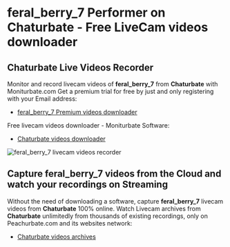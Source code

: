 # feral_berry_7 Performer on Chaturbate - Free LiveCam videos downloader

## Chaturbate Live Videos Recorder

Monitor and record livecam videos of **feral_berry_7** from **Chaturbate** with Moniturbate.com
Get a premium trial for free by just and only registering with your Email address:
* [feral_berry_7 Premium videos downloader](https://moniturbate.com/request-demo-licence-key.html)

Free livecam videos downloader - Moniturbate Software:
* [Chaturbate videos downloader](https://moniturbate.com/moniturbate-download-software.html)

![feral_berry_7 livecam videos recorder](https://peachurnet.com/templates/moniturbate-software.png)


## Capture feral_berry_7 videos from the Cloud and watch your recordings on Streaming

Without the need of downloading a software, capture **feral_berry_7** livecam videos from **Chaturbate** 100% online.
Watch Livecam archives from **Chaturbate** unlimitedly from thousands of existing recordings, only on Peachurbate.com and its websites network:
* [Chaturbate videos archives](https://peachurnet.com/)